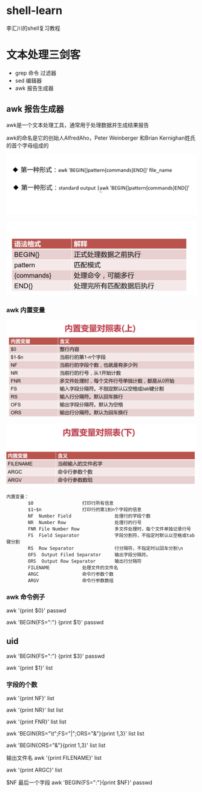 # shell-learn
李汇川的shell复习教程

# 文本处理三剑客 
- grep 命令 过滤器
- sed 编辑器
- awk 报告生成器


## awk 报告生成器


awk是一个文本处理工具，通常用于处理数据并生成结果报告

awk的命名是它的创始人AlfredAho，Peter Weinberger 和Brian Kernighan姓氏的首个字母组成的


![](./photo/01.png)

![](./photo/02.png)


### awk 内置变量


![](./photo/03.png)

![](./photo/04.png)

	内置变量：
			$0					打印行所有信息
			$1~$n				打印行的第1到n个字段的信息
			NF	Number Field				处理行的字段个数
			NR	Number Row					处理行的行号
			FNR	File Number Row				多文件处理时，每个文件单独记录行号
			FS	Field Separator				字段分割符，不指定时默认以空格或tab键分割
			RS	Row Separator				行分隔符，不指定时以回车分割\n
			OFS	 Output Filed Separator		输出字段分隔符。
			ORS	 Output Row Separator		输出行分隔符
			FILENAME			处理文件的文件名
			ARGC				命令行参数个数
			ARGV				命令行参数数组

### awk 命令例子
awk '{print $0}' passwd

awk 'BEGIN{FS=":"} {print $1}' passwd

## uid

awk 'BEGIN{FS=":"} {print $3}' passwd

awk '{print $1}' list
### 字段的个数
awk '{print NF}' list

awk '{print NR}' list list

awk '{print FNR}' list list

awk 'BEGIN{RS="\t";FS="|";ORS="&"}{print $1,$3}' list list

awk 'BEGIN{ORS="&"}{print $1,$3}' list list

输出文件名
awk '{print FILENAME}' list


awk '{print ARGC}' list

$NF 最后一个字段
awk 'BEGIN{FS=":"}{print $NF}' passwd

